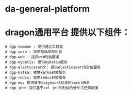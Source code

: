 # da-general-platform
# dragon通用平台 提供以下组件：
    # dgp-common : 提供通过工具类
    # dgp-core : 提供基础架构封装
    # dgp-web : 提供web封装服务
    # dgp-mybatis: 提供mybatis服务
    # dgp-elasticsearch: 提供elasticsearch封装服务
    # dgp-kafka: 提供kafka封装服务
    # dgp-redis: 提供redis封装服务
    # dgp-mq: 提供基于easyexcel封装的excel服务
    # dgp-job: 提供基于xxl-job的封装的分布式任务服务
